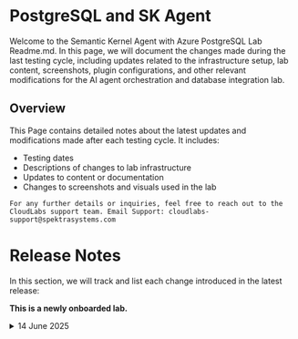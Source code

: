 # PostgreSQL and SK Agent 

Welcome to the Semantic Kernel Agent with Azure PostgreSQL Lab Readme.md. In this page, we will document the changes made during the last testing cycle, including updates related to the infrastructure setup, lab content, screenshots, plugin configurations, and other relevant modifications for the AI agent orchestration and database integration lab.

## Overview

This Page contains detailed notes about the latest updates and modifications made after each testing cycle. It includes:

- Testing dates
- Descriptions of changes to lab infrastructure
- Updates to content or documentation
- Changes to screenshots and visuals used in the lab

`For any further details or inquiries, feel free to reach out to the CloudLabs support team. Email Support: cloudlabs-support@spektrasystems.com`

# Release Notes

In this section, we will track and list each change introduced in the latest release:

**This is a newly onboarded lab.**

<details>
  
  <summary>14 June 2025</summary>

## Infrastructure Changes

NA

## Content Changes

NA
  
## Screenshot Updates

NA

## Testing Notes

NA

</details>
